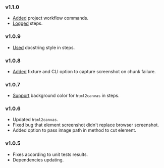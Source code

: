 ### v1.1.0

- [Added](https://github.com/glacejs/glace-image/commit/6e1b864d6a7e3d352ca54f5f91974fe142bfa0dc) project workflow commands.
- [Logged](https://github.com/glacejs/glace-image/commit/81376b3d9a70a61d67e8261ebe0453ffb88bb3c4) steps.

### v1.0.9

- [Used](https://github.com/glacejs/glace-image/commit/38703d0db741c1dc028ca8b2bf0a5f3709e47b0c) docstring style in steps.

### v1.0.8

- [Added](https://github.com/glacejs/glace-image/commit/1f3f5a7f89c56cb470d65f1225d8bbedb4603724) fixture and CLI option to capture screenshot on chunk failure.

### v1.0.7

- [Support](https://github.com/glacejs/glace-image/commit/6dd87afbdcd6a0dd85ea8dbbb4066daa20067237) background color for `html2canvas` in steps.

### v1.0.6

- Updated `html2canvas`.
- Fixed bug that element screenshot didn't replace browser screenshot.
- Added option to pass image path in method to cut element.

### v1.0.5

- Fixes according to unit tests results.
- Dependencies updating.
